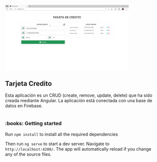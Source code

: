 

<img width="80%" align="center" src="/src/assets/TarjetaCredito.jpg" alt="Tarjeta" /> <br/>

<h2>Tarjeta Credito</h2>

Esta aplicación es un CRUD (create, remove, update, delete) que ha sido creada mediante Angular. La aplicación está conectada con una base de datos en Firebase.

#

<h3>:books: Getting started</h3>

Run `npm install` to install all the required dependencies

Then run `ng serve` to start a dev server.
Navigate to `http://localhost:4200/`. The app will automatically reload if you change any of the source files.





















